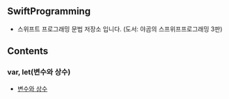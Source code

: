 ## SwiftProgramming

* 스위프트 프로그래밍 문법 저장소 입니다. (도서: 야곰의 스프위프프로그래밍 3판)

## Contents

### var, let(변수와 상수)
* [변수와 상수](/Sorting/selection_sort.py)
